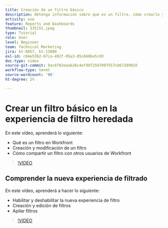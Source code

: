 ```yaml
---
title: Creación de un filtro básico
description: Obtenga información sobre qué es un filtro, cómo crearlo y cómo compartirlo con otros usuarios en Workfront. Aprenda también a utilizar la nueva experiencia de filtro.
activity: use
feature: Reports and Dashboards
thumbnail: 335151.jpeg
type: Tutorial
role: User
level: Beginner
team: Technical Marketing
jira: kt-8857, kt-13080
exl-id: c64e5362-67ca-492f-95a3-05c660be5c03
doc-type: video
source-git-commit: 9ac8702eaab26c4efd972507097557cb6728902d
workflow-type: tm+mt
source-wordcount: '96'
ht-degree: 2%

---
```


# Crear un filtro básico en la experiencia de filtro heredada

En este vídeo, aprenderá lo siguiente:

* Qué es un filtro en Workfront
* Creación y modificación de un filtro
* Cómo compartir un filtro con otros usuarios de Workfront

>[!VIDEO](https://video.tv.adobe.com/v/335151/?quality=12&learn=on)

## Comprender la nueva experiencia de filtrado

En este vídeo, aprenderá a hacer lo siguiente:

* Habilitar y deshabilitar la nueva experiencia de filtro
* Creación y edición de filtros
* Apilar filtros

>[!VIDEO](https://video.tv.adobe.com/v/3419558/?quality=12&learn=on)
